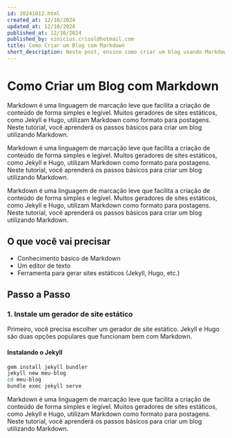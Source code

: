 ```yaml
---
id: 20241012.html
created_at: 12/10/2024
updated_at: 12/10/2024
published_at: 12/10/2024
published_by: vinicius.crisol@hotmail.com
title: Como Criar um Blog com Markdown
short_description: Neste post, ensino como criar um blog usando Markdown e um gerador de site estático como Jekyll ou Hugo, abordando os passos essenciais para configurar seu blog e começar a escrever postagens.
---
```


# Como Criar um Blog com Markdown

Markdown é uma linguagem de marcação leve que facilita a criação de conteúdo de forma simples e legível. Muitos geradores de sites estáticos, como Jekyll e Hugo, utilizam Markdown como formato para postagens. Neste tutorial, você aprenderá os passos básicos para criar um blog utilizando Markdown.

Markdown é uma linguagem de marcação leve que facilita a criação de conteúdo de forma simples e legível. Muitos geradores de sites estáticos, como Jekyll e Hugo, utilizam Markdown como formato para postagens. Neste tutorial, você aprenderá os passos básicos para criar um blog utilizando Markdown.

Markdown é uma linguagem de marcação leve que facilita a criação de conteúdo de forma simples e legível. Muitos geradores de sites estáticos, como Jekyll e Hugo, utilizam Markdown como formato para postagens. Neste tutorial, você aprenderá os passos básicos para criar um blog utilizando Markdown.

## O que você vai precisar

-   Conhecimento básico de Markdown
-   Um editor de texto
-   Ferramenta para gerar sites estáticos (Jekyll, Hugo, etc.)

## Passo a Passo

### 1. Instale um gerador de site estático

Primeiro, você precisa escolher um gerador de site estático. Jekyll e Hugo são duas opções populares que funcionam bem com Markdown.

#### Instalando o Jekyll

```bash
gem install jekyll bundler
jekyll new meu-blog
cd meu-blog
bundle exec jekyll serve
```

Markdown é uma linguagem de marcação leve que facilita a criação de conteúdo de forma simples e legível. Muitos geradores de sites estáticos, como Jekyll e Hugo, utilizam Markdown como formato para postagens. Neste tutorial, você aprenderá os passos básicos para criar um blog utilizando Markdown.
